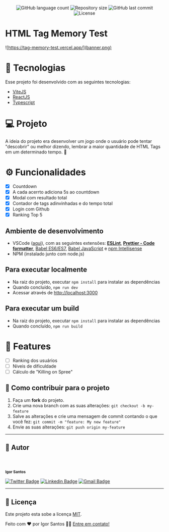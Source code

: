<p align="center">
  <img alt="GitHub language count" src="https://img.shields.io/github/languages/count/falaigor/tag-memory-test?color=%2304D361">

  <img alt="Repository size" src="https://img.shields.io/github/repo-size/falaigor/tag-memory-test">
  
  <img alt="GitHub last commit" src="https://img.shields.io/github/last-commit/falaigor/tag-memory-test">
    
  <img alt="License" src="https://img.shields.io/badge/license-MIT-brightgreen">
</p>

# HTML Tag Memory Test

![https://tag-memory-test.vercel.app/](banner.png)

# 🚀 Tecnologias

Esse projeto foi desenvolvido com as seguintes tecnologias:

- [ViteJS](https://vitejs.dev/)
- [ReactJS](https://reactjs.org)
- [Typescript](https://www.typescriptlang.org/)

# 💻 Projeto

A ideia do projeto era desenvolver um jogo onde o usuário pode tentar "descobrir" ou melhor dizendo, lembrar a maior quantidade de HTML Tags em um determinado tempo. 💜

# ⚙️ Funcionalidades

- [x] Countdown
- [x] A cada acerrto adiciona 5s ao countdown
- [x] Modal com resultado total
- [x] Contador de tags adinvinhadas e do tempo total
- [x] Login com Github
- [x] Ranking Top 5

## Ambiente de desenvolvimento

- VSCode ([aqui](https://code.visualstudio.com)), com as seguintes extensões: [**ESLint**](https://marketplace.visualstudio.com/items?itemName=dbaeumer.vscode-eslint), [**Prettier - Code formatter**](https://marketplace.visualstudio.com/items?itemName=esbenp.prettier-vscode), [Babel ES6/ES7](https://marketplace.visualstudio.com/items?itemName=dzannotti.vscode-babel-coloring), [Babel JavaScript](https://marketplace.visualstudio.com/items?itemName=mgmcdermott.vscode-language-babel) e [npm Intellisense](https://marketplace.visualstudio.com/items?itemName=christian-kohler.npm-intellisense)
- NPM (instalado junto com node.js)

## Para executar localmente

- Na raiz do projeto, executar `npm install` para instalar as dependências
- Quando concluído, `npm run dev`
- Acessar através de <http://localhost:3000>

<!-- ## Para executar o conjunto de testes

- Na raiz do projeto, executar `npm install` para instalar as dependências
- Quando concluído, executar `npm run test`
  - Você também pode executar apenas os testes relacionados aos arquivos que alterou com `npm run test:watch`;
  - Você também pode executar para ver a cobertura de teste com `npm run test:coverage` -->

## Para executar um **build**

- Na raiz do projeto, executar `npm install` para instalar as dependências
- Quando concluído, `npm run build`

# 🚧 Features

- [ ] Ranking dos usuários
- [ ] Níveis de dificuldade
- [ ] Cálculo de "Killing on Spree"

## 💪 Como contribuir para o projeto

1. Faça um **fork** do projeto.
2. Crie uma nova branch com as suas alterações: `git checkout -b my-feature`
3. Salve as alterações e crie uma mensagem de commit contando o que você fez: `git commit -m "feature: My new feature"`
4. Envie as suas alterações: `git push origin my-feature`

---

## 🦸 Autor

<div style="border-radius: 50%;">
 <img style="border-radius: 50%;" src="https://avatars.githubusercontent.com/u/40046196?v=4" width="100px;" alt=""/>
 </div>
 <br />
 <sub><b>Igor Santos</b></sub>

[![Twitter Badge](https://img.shields.io/badge/-@falaigors-1ca0f1?style=flat-square&labelColor=1ca0f1&logo=twitter&logoColor=white&link=https://twitter.com/falaigors)](https://twitter.com/falaigors) [![Linkedin Badge](https://img.shields.io/badge/-Igor-blue?style=flat-square&logo=Linkedin&logoColor=white&link=https://www.linkedin.com/in/tgmarinho/)](https://www.linkedin.com/in/falaigor/)
[![Gmail Badge](https://img.shields.io/badge/-falaigors@gmail.com-c14438?style=flat-square&logo=Gmail&logoColor=white&link=mailto:falaigors@gmail.com)](mailto:falaigors@gmail.com)

---

## 📝 Licença

Este projeto esta sobe a licença [MIT](./LICENSE).

Feito com ❤️ por Igor Santos 👋🏽 [Entre em contato!](https://www.linkedin.com/in/falaigor/)
